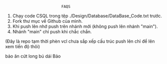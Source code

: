 
                             FAQS                              

                            
1. Chạy code CSQL trong tệp ./Design/Database/DataBase_Code.txt trước.
2. Fork thư mục về Github của mình.
3. Khi push lên nhớ push trên nhánh mới (không push lên nhánh "main").
4. Nhánh "main" chỉ push khi chắc chắn.



(Đây là repo tạm thời phèn vcl chưa sắp xếp cấu trúc push lên chỉ để lên xem tiến độ thôi)
 
bảo ăn cứt
long bú dái Bảo